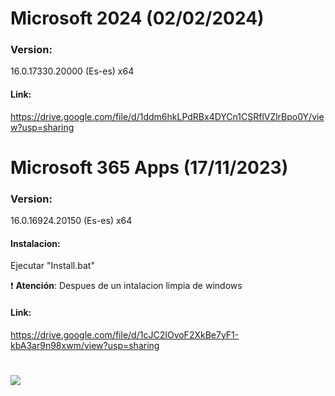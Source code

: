 # Microsoft 2024 (02/02/2024)

### Version:
16.0.17330.20000 (Es-es) x64

#### Link:
https://drive.google.com/file/d/1ddm6hkLPdRBx4DYCn1CSRflVZlrBpo0Y/view?usp=sharing


# Microsoft 365 Apps (17/11/2023)

### Version:
16.0.16924.20150 (Es-es) x64


#### Instalacion:
Ejecutar "Install.bat"

:exclamation: **Atención**: Despues de un intalacion limpia de windows

#### Link:
https://drive.google.com/file/d/1cJC2IOvoF2XkBe7yF1-kbA3ar9n98xwm/view?usp=sharing

# <img src="https://github.com/wernser412/Office_365/raw/main/2023-04-30_204705.png">
